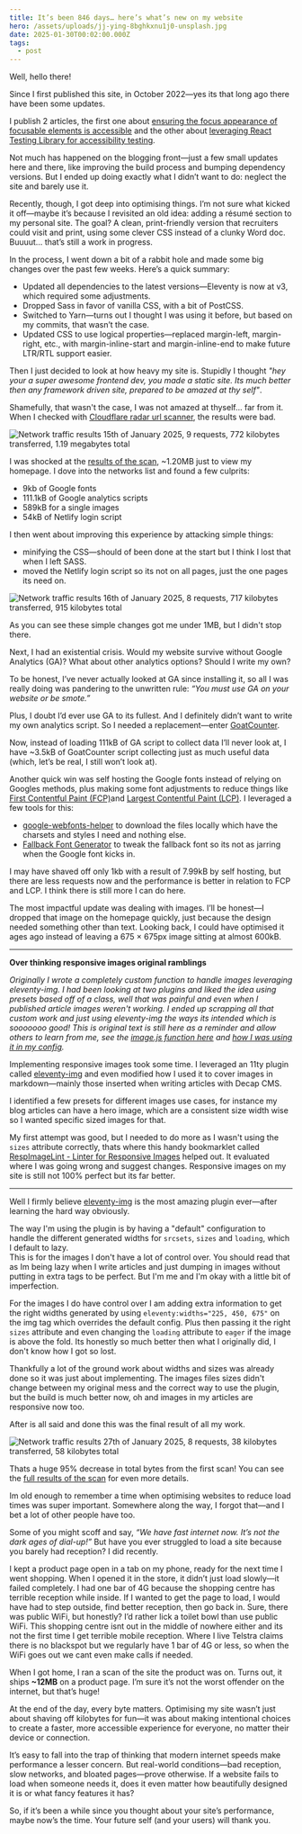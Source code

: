 ```yaml
---
title: It’s been 846 days… here’s what’s new on my website
hero: /assets/uploads/jj-ying-8bghkxnu1j0-unsplash.jpg
date: 2025-01-30T00:02:00.000Z
tags:
  - post
---
```

Well, hello there!

Since I first published this site, in October 2022—yes its that long ago there have been some updates.

I publish 2 articles, the first one about [ensuring the focus appearance of focusable elements is accessible](https://www.seanelliott.au/blog/2024-05-16-is-your-focus-appearance-accessible/) and the other about [leveraging React Testing Library for accessibility testing](https://www.seanelliott.au/blog/2024-12-27-catching-accessibility-issues-early-with-react-testing-library/).

Not much has happened on the blogging front—just a few small updates here and there, like improving the build process and bumping dependency versions. But I ended up doing exactly what I didn’t want to do: neglect the site and barely use it.

Recently, though, I got deep into optimising things. I’m not sure what kicked it off—maybe it’s because I revisited an old idea: adding a résumé section to my personal site. The goal? A clean, print-friendly version that recruiters could visit and print, using some clever CSS instead of a clunky Word doc. Buuuut… that’s still a work in progress.

In the process, I went down a bit of a rabbit hole and made some big changes over the past few weeks. Here’s a quick summary:

* Updated all dependencies to the latest versions—Eleventy is now at v3, which required some adjustments.
* Dropped Sass in favor of vanilla CSS, with a bit of PostCSS.
* Switched to Yarn—turns out I thought I was using it before, but based on my commits, that wasn’t the case.
* Updated CSS to use logical properties—replaced margin-left, margin-right, etc., with margin-inline-start and margin-inline-end to make future LTR/RTL support easier.

Then I just decided to look at how heavy my site is. Stupidly I thought *"hey your a super awesome frontend dev, you made a static site. Its much better then any framework driven site, prepared to be amazed at thy self"*.

Shamefully, that wasn't the case, I was not amazed at thyself... far from it. When I checked with [Cloudflare radar url scanner](https://radar.cloudflare.com/scan), the results were bad.

![Network traffic results 15th of January 2025, 9 requests, 772 kilobytes transferred, 1.19 megabytes total](/assets/uploads/jan-15-2025-results.jpg)

[](https://radar.cloudflare.com/scan/08f4d97b-8c98-4756-9ab8-ef940fb946b2/summary)I was shocked at the [results of the scan](https://radar.cloudflare.com/scan/08f4d97b-8c98-4756-9ab8-ef940fb946b2/summary), ~1.20MB just to view my homepage. I dove into the networks list and found a few culprits:

* 9kb of Google fonts
* 111.1kB of Google analytics scripts
* 589kB for a single images
* 54kB of Netlify login script

I then went about improving this experience by attacking simple things:

* minifying the CSS—should of been done at the start but I think I lost that when I left SASS.
* moved the Netlify login script so its not on all pages, just the one pages its need on.

![Network traffic results 16th of January 2025, 8 requests, 717 kilobytes transferred, 915 kilobytes total](/assets/uploads/jan-16-2025-results.jpg)

As you can see these simple changes got me under 1MB, but I didn't stop there.

Next, I had an existential crisis. Would my website survive without Google Analytics (GA)? What about other analytics options? Should I write my own?

To be honest, I’ve never actually looked at GA since installing it, so all I was really doing was pandering to the unwritten rule: *“You must use GA on your website or be smote.”*

Plus, I doubt I’d ever use GA to its fullest. And I definitely didn’t want to write my own analytics script. So I needed a replacement—enter [GoatCounter](https://www.goatcounter.com/).

Now, instead of loading 111kB of GA script to collect data I’ll never look at, I have ~3.5kB of GoatCounter script collecting just as much useful data (which, let’s be real, I still won’t look at).

Another quick win was self hosting the Google fonts instead of relying on Googles methods, plus making some font adjustments to reduce things like [First Contentful Paint (FCP)](https://web.dev/articles/fcp)and [Largest Contentful Paint (LCP)](https://web.dev/articles/lcp). I leveraged a few tools for this:

* [google-webfonts-helper](https://gwfh.mranftl.com/fonts/) to download the files locally which have the charsets and styles I need and nothing else.
* [Fallback Font Generator](https://screenspan.net/fallback) to tweak the fallback font so its not as jarring when the Google font kicks in.

I may have shaved off only 1kb with a result of 7.99kB by self hosting, but there are less requests now and the performance is better in relation to FCP and LCP. I think there is still more I can do here.

The most impactful update was dealing with images. I’ll be honest—I dropped that image on the homepage quickly, just because the design needed something other than text. Looking back, I could have optimised it ages ago instead of leaving a 675 × 675px image sitting at almost 600kB.

- - -

**Over thinking responsive images original ramblings**

*Originally I wrote a completely custom function to handle images leveraging eleventy-img. I had been looking at two plugins and liked the idea using presets based off of a class, well that was painful and even when I published article images weren't working. I ended up scrapping all that custom work and just using eleventy-img the ways its intended which is sooooooo good! This is original text is still here as a reminder and allow others to learn from me, see the [image.js function here](https://github.com/seanelliott86/personal-site/commit/2c381a9599a228e8231f2d51e609bbfe91f2a9ce#diff-c81787bf9bb6cd057667d950d2dc18cf721a556a19a51d19d0011ae1502c3553) and [how I was using it in my config](https://github.com/seanelliott86/personal-site/commit/2c381a9599a228e8231f2d51e609bbfe91f2a9ce#diff-c306e0a99961a16f5c5c83996caa0958b94006d97f97475049ea3a08036bb5b0L60).*

Implementing responsive images took some time. I leveraged an 11ty plugin called [eleventy-img](https://www.11ty.dev/docs/plugins/image/) and even modified how I used it to cover images in markdown—mainly those inserted when writing articles with Decap CMS.

I identified a few presets for different images use cases, for instance my blog articles can have a hero image, which are a consistent size width wise so I wanted specific sized images for that.

My first attempt was good, but I needed to do more as I wasn't using the `sizes` attribute correctly, thats where this handy bookmarklet called [RespImageLint - Linter for Responsive Images](<>) helped out. It evaluated where I was going wrong and suggest changes. Responsive images on my site is still not 100% perfect but its far better.

- - -

Well I firmly believe [eleventy-img](<>) is the most amazing plugin ever—after learning the hard way obviously.

The way I'm using the plugin is by having a "default" configuration to handle the different generated widths for `srcsets`, `sizes` and `loading`, which I default to lazy.\
This is for the images I don't have a lot of control over. You should read that as Im being lazy when I write articles and just dumping in images without putting in extra tags to be perfect. But I'm me and I'm okay with a little bit of imperfection. 

For the images I do have control over I am adding extra information to get the right widths generated by using `eleventy:widths="225, 450, 675"` on the img tag which overrides the default config. Plus then passing it the right `sizes` attribute and even changing the `loading` attribute to `eager` if the image is above the fold. Its honestly so much better then what I originally did, I don't know how I got so lost.

Thankfully a lot of the ground work about widths and sizes was already done so it was just about implementing. The images files sizes didn't change between my original mess and the correct way to use the plugin, but the build is much better now, oh and images in my articles are responsive now too.

After is all said and done this was the final result of all my work.

![Network traffic results 27th of January 2025, 8 requests, 38 kilobytes transferred, 58 kilobytes total](/assets/uploads/jan-27-2025-results-final.jpg)

Thats a huge 95% decrease in total bytes from the first scan! You can see the [full results of the scan](https://radar.cloudflare.com/scan/17b220ab-b6e4-42c9-a652-7eee3f5073b8/summary) for even more details.

Im old enough to remember a time when optimising websites to reduce load times was super important. Somewhere along the way, I forgot that—and I bet a lot of other people have too.

Some of you might scoff and say, *“We have fast internet now. It’s not the dark ages of dial-up!”* But have you ever struggled to load a site because you barely had reception? I did recently.

I kept a product page open in a tab on my phone, ready for the next time I went shopping. When I opened it in the store, it didn’t just load slowly—it failed completely. I had one bar of 4G because the shopping centre has terrible reception while inside. If I wanted to get the page to load, I would have had to step outside, find better reception, then go back in. Sure, there was public WiFi, but honestly? I’d rather lick a toilet bowl than use public WiFi. This shopping centre isnt out in the middle of nowhere either and its not the first time I get terrible mobile reception. Where I live Telstra claims there is no blackspot but we regularly have 1 bar of 4G or less, so when the WiFi goes out we cant even make calls if needed.

When I got home, I ran a scan of the site the product was on. Turns out, it ships **~12MB** on a product page. I’m sure it’s not the worst offender on the internet, but that’s huge!

At the end of the day, every byte matters. Optimising my site wasn’t just about shaving off kilobytes for fun—it was about making intentional choices to create a faster, more accessible experience for everyone, no matter their device or connection.

It’s easy to fall into the trap of thinking that modern internet speeds make performance a lesser concern. But real-world conditions—bad reception, slow networks, and bloated pages—prove otherwise. If a website fails to load when someone needs it, does it even matter how beautifully designed it is or what fancy features it has?

So, if it’s been a while since you thought about your site’s performance, maybe now’s the time. Your future self (and your users) will thank you.
